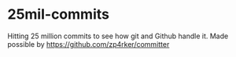 # 25mil-commits
Hitting 25 million commits to see how git and Github handle it. Made possible by https://github.com/zp4rker/committer
